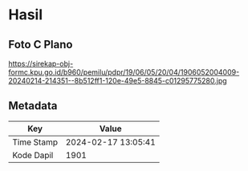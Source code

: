 # Hasil

## Foto C Plano

https://sirekap-obj-formc.kpu.go.id/b960/pemilu/pdpr/19/06/05/20/04/1906052004009-20240214-214351--8b512ff1-120e-49e5-8845-c01295775280.jpg


## Metadata

| Key        | Value               |
| ---------- | ------------------- |
| Time Stamp | 2024-02-17 13:05:41 |
| Kode Dapil | 1901                |



